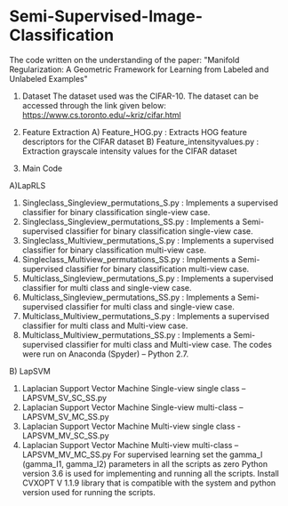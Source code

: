 # Semi-Supervised-Image-Classification
The code written on the understanding of the paper: "Manifold Regularization: A Geometric Framework for Learning from Labeled and Unlabeled Examples"

1)	Dataset
 The dataset used was the CIFAR-10. The dataset can be accessed through the link given below:
https://www.cs.toronto.edu/~kriz/cifar.html

2) Feature Extraction 
A)	Feature_HOG.py : Extracts HOG feature descriptors for the CIFAR dataset
B)	Feature_intensityvalues.py : Extraction grayscale intensity values for the CIFAR dataset

3)	Main Code

A)LapRLS
   1)	Singleclass_Singleview_permutations_S.py : Implements a supervised classifier for binary classification single-view case.
   2) Singleclass_Singleview_permutations_SS.py : Implements a Semi-supervised classifier for binary classification single-view case.
   3)	Singleclass_Multiview_permutations_S.py : Implements a supervised classifier for binary classification multi-view case.
   4)	Singleclass_Multiview_permutations_SS.py : Implements a Semi-supervised classifier for binary classification multi-view case.
   5)	Multiclass_Singleview_permutations_S.py : Implements a supervised classifier for multi class and single-view case.
   6)	Multiclass_Singleview_permutations_SS.py : Implements a Semi-supervised classifier for multi class and single-view case.
   7)	Multiclass_Multiview_permutations_S.py : Implements a supervised classifier for multi class and Multi-view case.
   8)	Multiclass_Multiview_permutations_SS.py : Implements a Semi-supervised classifier for multi class and Multi-view case.
The codes were run on Anaconda (Spyder) – Python 2.7.


B)	LapSVM
   1)	Laplacian Support Vector Machine Single-view single class – LAPSVM_SV_SC_SS.py
   2)	Laplacian Support Vector Machine Single-view multi-class – LAPSVM_SV_MC_SS.py
   3)	Laplacian Support Vector Machine Multi-view single class -  LAPSVM_MV_SC_SS.py
   4)	Laplacian Support Vector Machine Multi-view multi-class – LAPSVM_MV_MC_SS.py
For supervised learning set the gamma_I (gamma_I1, gamma_I2) parameters in all the scripts as zero
Python version 3.6 is used for implementing and running all the scripts. 
Install CVXOPT V 1.1.9 library that is compatible with the system and python version used for running the scripts.

